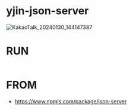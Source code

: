 # yjin-json-server

![KakaoTalk_20240130_144147387](https://github.com/yjinlee99/yjin-json-server/assets/73848116/cac97780-1932-4572-95ce-4be33086c2c5)

# RUN
```
```

# FROM
- https://www.npmjs.com/package/json-server
